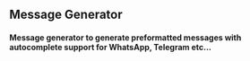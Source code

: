## Message Generator 
#### Message generator to generate preformatted messages with autocomplete support for WhatsApp, Telegram etc... 